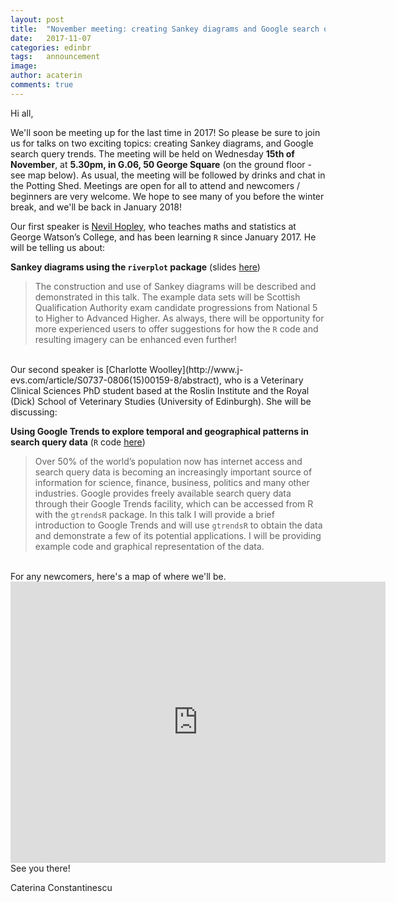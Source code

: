 ```yaml
---
layout: post
title:  "November meeting: creating Sankey diagrams and Google search query trends"
date:   2017-11-07
categories: edinbr
tags:   announcement
image:
author: acaterin
comments: true
---
```


Hi all, 

We'll soon be meeting up for the last time in 2017! So please be sure to join us for talks on two exciting topics: creating Sankey diagrams, and Google search query trends. The meeting will be held on Wednesday **15th of November**, at **5.30pm, in G.06, 50 George Square** (on the ground floor - see map below). As usual, the meeting will be followed by drinks and chat in the Potting Shed. Meetings are open for all to attend and newcomers / beginners are very welcome. We hope to see many of you before the winter break, and we'll be back in January 2018!


Our first speaker is [Nevil Hopley](https://www.linkedin.com/in/nevilhopley/?ppe=1), who teaches maths and statistics at George Watson’s College, and has been learning `R` since January 2017. He will be telling us about:

**Sankey diagrams using the `riverplot` package** (slides [here](https://github.com/EdinbR/edinbr-talks/raw/master/2017-11-15/NevilHopley_EdinbRTalk_Riverplots.pdf))

> The construction and use of Sankey diagrams will be described and demonstrated in this talk. The example data sets will be Scottish Qualification Authority exam candidate progressions from National 5 to Higher to Advanced Higher. As always, there will be opportunity for more experienced users to offer suggestions for how the `R` code and resulting imagery can be enhanced even further!

<br>
Our second speaker is [Charlotte Woolley](http://www.j-evs.com/article/S0737-0806(15)00159-8/abstract), who is a Veterinary Clinical Sciences PhD student based at the Roslin Institute and the Royal (Dick) School of Veterinary Studies (University of Edinburgh). She will be discussing:

**Using Google Trends to explore temporal and geographical patterns in search query data**  (`R` code [here](https://github.com/CharlotteWoolley/Google_Trends_gtrendsR_Tutorial/blob/master/Google_Trends_gtrendsR_Tutorial.R))

> Over 50% of the world’s population now has internet access and search query data is becoming an increasingly important source of information for science, finance, business, politics and many other industries. Google provides freely available search query data through their Google Trends facility, which can be accessed from R with the `gtrendsR` package. In this talk I will provide a brief introduction to Google Trends and will use `gtrendsR` to obtain the data and demonstrate a few of its potential applications. I will be providing example code and graphical representation of the data. 





<br>
For any newcomers, here's a map of where we'll be.

<iframe src="https://www.google.com/maps/embed?pb=!1m18!1m12!1m3!1d2234.3225349859604!2d-3.1893184837905904!3d55.943781480604905!2m3!1f0!2f0!3f0!3m2!1i1024!2i768!4f13.1!3m3!1m2!1s0x4887c7839e9c711d%3A0x998c11ef90792a87!2s50+George+Square%2C+Edinburgh+EH8+9JU!5e0!3m2!1sen!2suk!4v1510087562281" width="600" height="450" frameborder="0" style="border:0" allowfullscreen></iframe>

<br>
See you there!

Caterina Constantinescu
